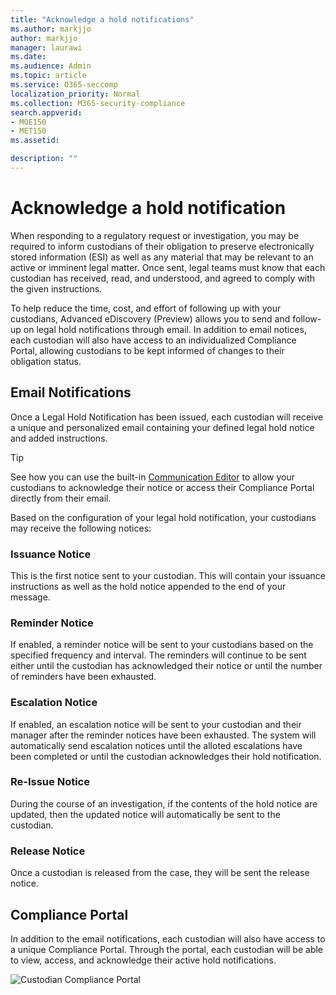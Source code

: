 ```yaml
---
title: "Acknowledge a hold notifications"
ms.author: markjjo
author: markjjo
manager: laurawi
ms.date: 
ms.audience: Admin
ms.topic: article
ms.service: O365-seccomp
localization_priority: Normal
ms.collection: M365-security-compliance
search.appverid: 
- MOE150
- MET150
ms.assetid: 

description: ""
---
```


# Acknowledge a hold notification 
When responding to a regulatory request or investigation, you may be required to  inform custodians of their obligation to preserve electronically stored information (ESI) as well as any material that may be relevant to an active or imminent legal matter. Once sent, legal teams must know that each custodian has received, read, and understood, and agreed to comply with the given instructions.

To help reduce the time, cost, and effort of following up with your custodians,  Advanced eDiscovery (Preview) allows you to send and follow-up on legal hold notifications through email. In addition to email notices, each custodian will also have access to an individualized Compliance Portal, allowing custodians to be kept informed of changes to their obligation status.

## Email Notifications
Once a Legal Hold Notification has been issued, each custodian will receive a unique and personalized email containing your defined legal hold notice and added instructions. 

> [!Tip] 
> See how you can use the built-in  [Communication Editor](using-communications-editor.md) to allow your custodians to acknowledge their notice or access their Compliance Portal directly from their email.

Based on the configuration of your legal hold notification, your custodians may receive the following notices: 

### Issuance Notice
This is the first notice sent to your custodian. This will contain your issuance instructions as well as the hold notice appended to the end of your message.

### Reminder Notice
If enabled, a reminder notice will be sent to your custodians based on the specified frequency and interval. The reminders will continue to be sent either until the custodian has acknowledged their notice or until the number of reminders have been exhausted.

### Escalation Notice
If enabled, an escalation notice will be sent to your custodian and their manager after the reminder notices have been exhausted. The system will automatically send escalation notices until the alloted escalations have been completed or until the custodian acknowledges their hold notification.

### Re-Issue Notice
During the course of an investigation, if the contents of the hold notice are updated, then the updated notice will automatically be sent to the custodian. 

### Release Notice
Once a custodian is released from the case, they will be sent the release notice. 

## Compliance Portal
In addition to the email notifications, each custodian will also have access to a unique Compliance Portal. Through the portal, each custodian will be able to view, access, and acknowledge their active hold notifications. 

![Custodian Compliance Portal](../media/CustodianPortal.png)